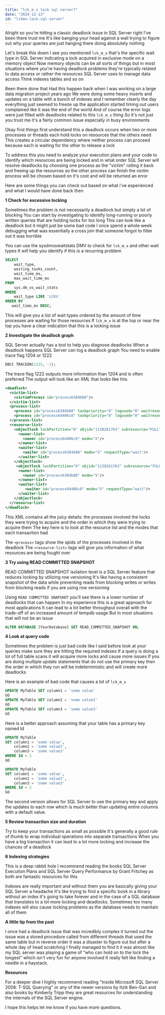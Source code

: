 ```yaml
---
title: "lck_m_x lock sql server?"
date: "2024-12-13"
id: "lckmx-lock-sql-server"
---
```


Alright so you're hitting a classic deadlock issue in SQL Server right I've been there trust me It's like banging your head against a wall trying to figure out why your queries are just hanging there doing absolutely nothing

Let's break this down I see you mentioned `lck_m_x` that's the specific wait type in SQL Server indicating a lock acquired in exclusive mode on a memory object Now memory objects can be all sorts of things but in most situations where you're having deadlock problems they're typically related to data access or rather the resources SQL Server uses to manage data access Think indexes tables and so on

Been there done that Had this happen back when I was working on a large data migration project years ago We were doing some heavy inserts and updates on a table with a bunch of indexes and I remember clearly the day everything just seemed to freeze up the application started timing out users complained like it was the end of the world And of course the error logs were just filled with deadlocks related to this `lck_m_x` thing So it's not just you trust me it's a fairly common issue especially in busy environments

Okay first things first understand this a deadlock occurs when two or more processes or threads each hold locks on resources that the others need This creates a circular dependency where neither process can proceed because each is waiting for the other to release a lock

To address this you need to analyze your execution plans and your code to identify which resources are being locked and in what order SQL Server will resolve deadlocks by choosing one process as the "victim" rolling it back and freeing up the resources so the other process can finish the victim process will be chosen based on it's cost and will be returned an error

Here are some things you can check out based on what i've experienced and what I would have done back then

**1 Check for excessive locking**

Sometimes the problem is not necessarily a deadlock but simply a lot of blocking You can start by investigating to identify long-running or poorly written queries that are holding locks for too long This can look like a deadlock but it might just be some bad code I once spend a whole week debugging what was essentially a cross join that someone forgot to filter out it was horrible

You can use the sysdmoswaitstats DMV to check for `lck_m_x` and other wait types It will help you identify if this is a recurring problem

```sql
SELECT
    wait_type,
    waiting_tasks_count,
    wait_time_ms,
    max_wait_time_ms
FROM
    sys.dm_os_wait_stats
WHERE
    wait_type LIKE 'LCK%'
ORDER BY
   wait_time_ms DESC;
```

This will give you a list of wait types ordered by the amount of time processes are waiting for those resources If `lck_m_x` is at the top or near the top you have a clear indication that this is a locking issue

**2 Investigate the deadlock graph**

SQL Server actually has a tool to help you diagnose deadlocks When a deadlock happens SQL Server can log a deadlock graph You need to enable trace flag 1204 or 1222

```sql
DBCC TRACEON(1222, -1);
```

The trace flag 1222 outputs more information than 1204 and is often preferred The output will look like an XML that looks like this

```xml
<deadlock>
  <victim-list>
    <victimProcess id="process6384b88"/>
  </victim-list>
  <process-list>
    <process id="process6384b88" taskpriority="0" logused="0" waitresource="OBJECT: 5:1138261763:0 "  spid="53"  transactioncount="2" lastbatchstarted="2024-07-28T16:32:46.807" lastbatchcompleted="2024-07-28T16:32:46.807" clientapp="Microsoft JDBC Driver for SQL Server" hostname="my-host" hostpid="1234" loginname="sa" isolationlevel="read committed (2)" xactid="208355" currentdb="5" lockMode="S" schedulerid="1" kpid="12345" status="suspended" spid="53" sbid="0" ecid="0" priority="0" trancount="2" lasttranstarted="2024-07-28T16:32:46.797" lasttrancompleted="2024-07-28T16:32:46.797" clientoption1="671088672" clientoption2="128050" />
    <process id="process64406c8" taskpriority="0" logused="0" waitresource="OBJECT: 5:1138261763:0 " spid="54"  transactioncount="2" lastbatchstarted="2024-07-28T16:32:46.810" lastbatchcompleted="2024-07-28T16:32:46.810" clientapp="Microsoft JDBC Driver for SQL Server" hostname="my-host" hostpid="1234" loginname="sa" isolationlevel="read committed (2)" xactid="208356" currentdb="5" lockMode="X" schedulerid="1" kpid="12346" status="suspended" spid="54" sbid="0" ecid="0" priority="0" trancount="2" lasttranstarted="2024-07-28T16:32:46.807" lasttrancompleted="2024-07-28T16:32:46.807" clientoption1="671088672" clientoption2="128050" />
  </process-list>
  <resource-list>
    <objectlock lockPartition="0" objid="1138261763" subresource="FULL" dbid="5" objectname="dbo.MyTable" id="lock4c123450" mode="X" associatedObjectId="1138261763">
      <owner-list>
        <owner id="process64406c8" mode="X"/>
      </owner-list>
      <waiter-list>
        <waiter id="process6384b88" mode="S" requestType="wait"/>
      </waiter-list>
    </objectlock>
     <objectlock lockPartition="0" objid="1138261763" subresource="FULL" dbid="5" objectname="dbo.MyTable" id="lock4c123450" mode="S" associatedObjectId="1138261763">
      <owner-list>
        <owner id="process6384b88" mode="S"/>
      </owner-list>
      <waiter-list>
         <waiter id="process64406c8" mode="X" requestType="wait"/>
      </waiter-list>
    </objectlock>
  </resource-list>
</deadlock>
```

This XML contains all the juicy details: the processes involved the locks they were trying to acquire and the order in which they were trying to acquire them The key here is to look at the resource list and the modes that each transaction had

The `<process>` tags show the spids of the processes involved in the deadlock The `<resource-list>` tags will give you information of what resources are being fought over

**3 Try using READ COMMITTED SNAPSHOT**

READ COMMITTED SNAPSHOT isolation level is a SQL Server feature that reduces locking by utilizing row versioning It's like having a consistent snapshot of the data while preventing reads from blocking writes or writes from blocking reads if you are using row versioning

Using `READ COMMITTED SNAPSHOT` you'll see there is a lower number of deadlocks that can happen In my experience this is a great approach for most applications It can lead to a lot better throughput overall with the trade-off of an increased amount of tempdb usage But in most situations that will not be an issue

```sql
ALTER DATABASE [YourDatabase] SET READ_COMMITTED_SNAPSHOT ON;
```

**4 Look at query code**

Sometimes the problem is just bad code like I said before look at your queries make sure they are hitting the required indexes If a query is doing a lot of full table scans it will acquire more locks and cause more issues If you are doing multiple update statements that do not use the primary key then the order in which they run will be indeterministic and will create more deadlocks

Here is an example of bad code that causes a lot of `lck_m_x`

```sql
UPDATE MyTable SET column1 = 'some value'
GO
UPDATE MyTable SET column2 = 'some value2'
GO
UPDATE MyTable SET column3 = 'some value3'
GO

```

Here is a better approach assuming that your table has a primary key named Id

```sql
UPDATE MyTable
SET column1 = 'some value',
    column2 = 'some value2',
    column3 = 'some value3'
WHERE Id = 1
GO

UPDATE MyTable
SET column1 = 'some value',
    column2 = 'some value2',
    column3 = 'some value3'
WHERE Id = 2
GO
```

The second version allows for SQL Server to use the primary key and apply the updates to each row which is much better than updating entire columns with a default value.

**5 Review transaction size and duration**

Try to keep your transactions as small as possible It's generally a good rule of thumb to wrap individual operations into separate transactions When you have a big transaction it can lead to a lot more locking and increase the chances of a deadlock

**6 Indexing strategies**

This is a deep rabbit hole I recommend reading the books SQL Server Execution Plans and SQL Server Query Performance by Grant Fritchey as both are fantastic resources for this

Indexes are really important and without them you are basically giving your SQL Server a headache It's like trying to find a specific book in a library without an index it's going to take forever and in the case of a SQL database that translates to a lot more locking and deadlocks. Sometimes too many indexes will also cause locking problems as the database needs to maintain all of them

**A little tip from the past**

I once had a deadlock issue that was incredibly complex it turned out the issue was a stored procedure called from different threads that used the same table but in reverse order it was a disaster to figure out but after a whole day of head scratching I finally managed to find it it was almost like my SQL server was playing a game of "who can hold on to the lock the longest" which isn't very fun for anyone involved It really felt like finding a needle in a haystack.

**Resources**

For a deeper dive I highly recommend reading "Inside Microsoft SQL Server 2008: T-SQL Querying" or any of the newer versions by Itzik Ben-Gan and also books by Kimberly Tripp they are great resources for understanding the internals of the SQL Server engine.

I hope this helps let me know if you have more questions.

